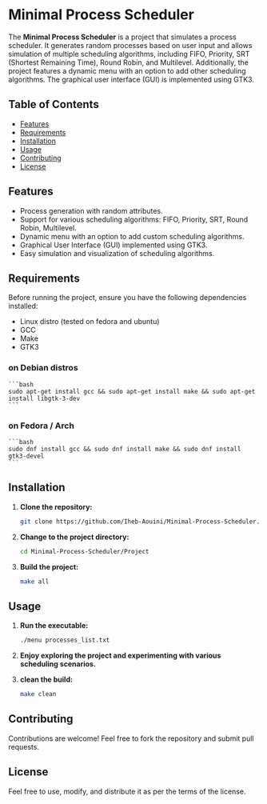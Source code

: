 # Minimal Process Scheduler

The **Minimal Process Scheduler** is a project that simulates a process scheduler. It generates random processes based on user input and allows simulation of multiple scheduling algorithms, including FIFO, Priority, SRT (Shortest Remaining Time), Round Robin, and Multilevel. Additionally, the project features a dynamic menu with an option to add other scheduling algorithms. The graphical user interface (GUI) is implemented using GTK3.

## Table of Contents
- [Features](#features)
- [Requirements](#requirements)
- [Installation](#installation)
- [Usage](#usage)
- [Contributing](#contributing)
- [License](#license)

## Features

- Process generation with random attributes.
- Support for various scheduling algorithms: FIFO, Priority, SRT, Round Robin, Multilevel.
- Dynamic menu with an option to add custom scheduling algorithms.
- Graphical User Interface (GUI) implemented using GTK3.
- Easy simulation and visualization of scheduling algorithms.

## Requirements

Before running the project, ensure you have the following dependencies installed:

- Linux distro (tested on fedora and ubuntu)
- GCC
- Make
- GTK3

### on Debian distros

    ```bash
    sudo apt-get install gcc && sudo apt-get install make && sudo apt-get install libgtk-3-dev
    ```
    
### on Fedora / Arch

    ```bash
    sudo dnf install gcc && sudo dnf install make && sudo dnf install gtk3-devel
    ```

## Installation

1. **Clone the repository:**

    ```bash
    git clone https://github.com/Iheb-Aouini/Minimal-Process-Scheduler.git
    ```
2. **Change to the project directory:**

    ```bash
    cd Minimal-Process-Scheduler/Project
    ```

3. **Build the project:**

    ```bash
    make all
    ```

## Usage

1. **Run the executable:**

    ```bash
    ./menu processes_list.txt
    ```

2. **Enjoy exploring the project and experimenting with various scheduling scenarios.**


3. **clean the build:**
    ```bash
    make clean
    ```  
## Contributing

Contributions are welcome! Feel free to fork the repository and submit pull requests.

## License

 Feel free to use, modify, and distribute it as per the terms of the license.
